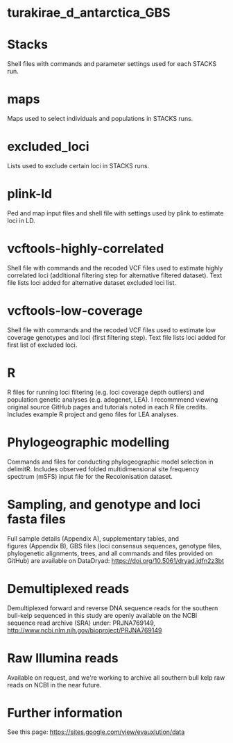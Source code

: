 # turakirae_d_antarctica_GBS

# Stacks
Shell files with commands and parameter settings used for each STACKS run.

# maps
Maps used to select individuals and populations in STACKS runs.

# excluded_loci
Lists used to exclude certain loci in STACKS runs.

# plink-ld
Ped and map input files and shell file with settings used by plink to estimate loci in LD.

# vcftools-highly-correlated
Shell file with commands and the recoded VCF files used to estimate highly correlated loci (additional filtering step for alternative filtered dataset). Text file lists loci added for alternative dataset excluded loci list. 

# vcftools-low-coverage
Shell file with commands and the recoded VCF files used to estimate low coverage genotypes and loci (first filtering step). Text file lists loci added for first list of excluded loci.

# R
R files for running loci filtering (e.g. loci coverage depth outliers) and population genetic analyses (e.g. adegenet, LEA). I recommmend viewing original source GitHub pages and tutorials noted in each R file credits. Includes example R project and geno files for LEA analyses.

# Phylogeographic modelling
Commands and files for conducting phylogeographic model selection in delimitR. Includes observed folded multidimensional site frequency spectrum (mSFS) input file for the Recolonisation dataset.

# Sampling, and genotype and loci fasta files
Full sample details (Appendix A), supplementary tables, and figures (Appendix B), GBS files (loci consensus sequences, genotype files, phylogenetic alignments, trees, and all commands and files provided on GitHub) are available on DataDryad: https://doi.org/10.5061/dryad.jdfn2z3bt

# Demultiplexed reads
Demultiplexed forward and reverse DNA sequence reads for the southern bull-kelp sequenced in this study are openly available on the NCBI sequence read archive (SRA) under: PRJNA769149, http://www.ncbi.nlm.nih.gov/bioproject/PRJNA769149

# Raw Illumina reads
Available on request, and we're working to archive all southern bull kelp raw reads on NCBI in the near future.

# Further information
See this page: https://sites.google.com/view/evauxlution/data
